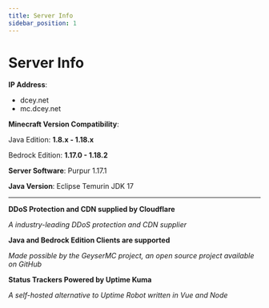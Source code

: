 ```yaml
---
title: Server Info
sidebar_position: 1
---
```


# Server Info

**IP Address**:

- dcey.net
- mc.dcey.net

**Minecraft Version Compatibility**:

Java Edition: **1.8.x - 1.18.x**

Bedrock Edition: **1.17.0 - 1.18.2**

**Server Software**: Purpur 1.17.1

**Java Version**: Eclipse Temurin JDK 17

---

**DDoS Protection and CDN supplied by Cloudflare**

*A industry-leading DDoS protection and CDN supplier*

**Java and Bedrock Edition Clients are supported**

*Made possible by the GeyserMC project, an open source project available on GitHub*

**Status Trackers Powered by Uptime Kuma**

*A self-hosted alternative to Uptime Robot written in Vue and Node*